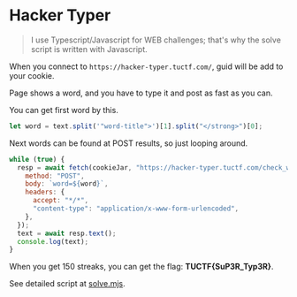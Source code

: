 # Hacker Typer

> I use Typescript/Javascript for WEB challenges; that's why the solve script is written with Javascript.

When you connect to `https://hacker-typer.tuctf.com/`, guid will be add to your cookie.

Page shows a word, and you have to type it and post as fast as you can.

You can get first word by this.
```js
let word = text.split('"word-title">')[1].split("</strong>")[0];
```

Next words can be found at POST results, so just looping around.
```js
while (true) {
  resp = await fetch(cookieJar, "https://hacker-typer.tuctf.com/check_word", {
    method: "POST",
    body: `word=${word}`,
    headers: {
      accept: "*/*",
      "content-type": "application/x-www-form-urlencoded",
    },
  });
  text = await resp.text();
  console.log(text);
}
```

When you get 150 streaks, you can get the flag: **TUCTF{SuP3R_Typ3R}**.

See detailed script at [solve.mjs](solve.mjs).